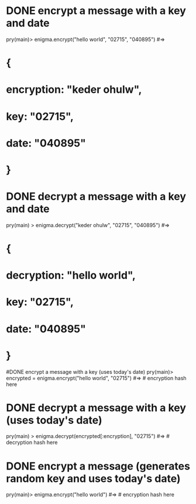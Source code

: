 

# DONE encrypt a message with a key and date
pry(main)> enigma.encrypt("hello world", "02715", "040895")
#=>
#   {
#     encryption: "keder ohulw",
#     key: "02715",
#     date: "040895"
#   }

# DONE decrypt a message with a key and date
pry(main) > enigma.decrypt("keder ohulw", "02715", "040895")
#=>
#   {
#     decryption: "hello world",
#     key: "02715",
#     date: "040895"
#   }

#DONE encrypt a message with a key (uses today's date)
pry(main)> encrypted = enigma.encrypt("hello world", "02715")
#=> # encryption hash here

# DONE decrypt a message with a key (uses today's date)
pry(main) > enigma.decrypt(encrypted[:encryption], "02715")
#=> # decryption hash here

# DONE encrypt a message (generates random key and uses today's date)
pry(main)> enigma.encrypt("hello world")
#=> # encryption hash here

